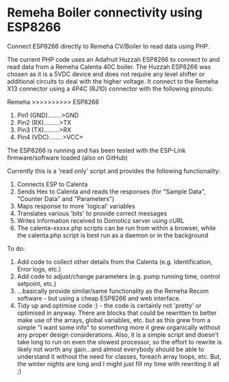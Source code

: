 # Remeha Boiler connectivity using ESP8266
Connect ESP8266 directly to Remeha CV/Boiler to read data using PHP.

The current PHP code uses an Adafruit Huzzah ESP8266 to connect to and read data from a Remeha Calenta 40C boiler. The Huzzah ESP8266 was chosen as it is a 5VDC device and does not require any level shifter or additional circuits to deal with the higher voltage. It connect to the Remeha X13 connector using a 4P4C (RJ10) connector with the following pinouts:

Remeha >>>>>>>>>> ESP8266
1. Pin1 (GND)........>GND
2. Pin2 (RX).........>TX
3. Pin3 (TX).........>RX
4. Pin4 (VDC)........>VCC+

The ESP8266 is running and has been tested with the ESP-Link firmware/software loaded (also on GitHub)

Currently this is a 'read only' script and provides the following functionality:

1. Connects ESP to Calenta
2. Sends Hex to Calenta and reads the responses (for "Sample Data", "Counter Data" and "Parameters")
3. Maps response to more 'logical' variables
4. Translates various 'bits' to provide correct messages
5. Writes information received to Domoticz server using cURL
6. The calenta-xxxxx.php scripts can be run from within a browser, while the calenta.php script is best run as a daemon or in the background

To do:

1. Add code to collect other details from the Calenta (e.g. Identification, Error logs, etc.) 
2. Add code to adjust/change parameters (e.g. pump running time, control setpoint, etc.)
3. ...basically provide similar/same functionality as the Remeha Recom software - but using a cheap ESP8266 and web interface.
4. Tidy up and optimise code :) - the code is certainly not 'pretty' or optimised in anyway. There are blocks that could be rewritten to better make use of the arrays, global variables, etc. but as this grew from a simple "I want some info" to something more it grew organically without any proper design considerations. Also, it is a simple script and doesn't take long to run on even the slowest processor, so the effort to rewrite is likely not worth any gain...and almost everybody should be able to understand it without the need for classes, foreach array loops, etc. But, the winter nights are long and I might just fill my time with rewriting it all ;)
